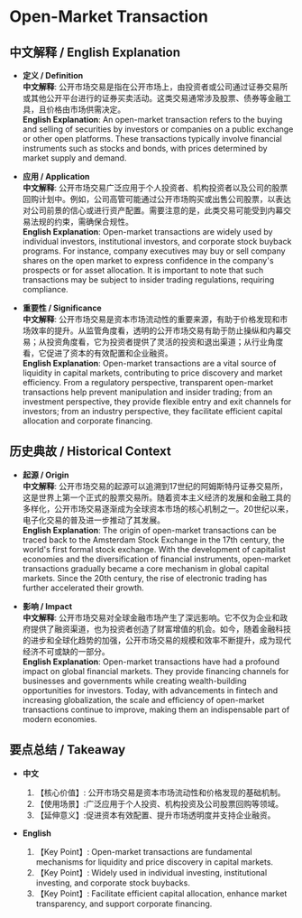 # Open-Market Transaction

## 中文解释 / English Explanation

* **定义 / Definition**  
  **中文解释**: 公开市场交易是指在公开市场上，由投资者或公司通过证券交易所或其他公开平台进行的证券买卖活动。这类交易通常涉及股票、债券等金融工具，且价格由市场供需决定。  
  **English Explanation**: An open-market transaction refers to the buying and selling of securities by investors or companies on a public exchange or other open platforms. These transactions typically involve financial instruments such as stocks and bonds, with prices determined by market supply and demand.

* **应用 / Application**  
  **中文解释**: 公开市场交易广泛应用于个人投资者、机构投资者以及公司的股票回购计划中。例如，公司高管可能通过公开市场购买或出售公司股票，以表达对公司前景的信心或进行资产配置。需要注意的是，此类交易可能受到内幕交易法规的约束，需确保合规性。  
  **English Explanation**: Open-market transactions are widely used by individual investors, institutional investors, and corporate stock buyback programs. For instance, company executives may buy or sell company shares on the open market to express confidence in the company's prospects or for asset allocation. It is important to note that such transactions may be subject to insider trading regulations, requiring compliance.

* **重要性 / Significance**  
  **中文解释**: 公开市场交易是资本市场流动性的重要来源，有助于价格发现和市场效率的提升。从监管角度看，透明的公开市场交易有助于防止操纵和内幕交易；从投资角度看，它为投资者提供了灵活的投资和退出渠道；从行业角度看，它促进了资本的有效配置和企业融资。  
  **English Explanation**: Open-market transactions are a vital source of liquidity in capital markets, contributing to price discovery and market efficiency. From a regulatory perspective, transparent open-market transactions help prevent manipulation and insider trading; from an investment perspective, they provide flexible entry and exit channels for investors; from an industry perspective, they facilitate efficient capital allocation and corporate financing.

## 历史典故 / Historical Context

* **起源 / Origin**  
  **中文解释**: 公开市场交易的起源可以追溯到17世纪的阿姆斯特丹证券交易所，这是世界上第一个正式的股票交易所。随着资本主义经济的发展和金融工具的多样化，公开市场交易逐渐成为全球资本市场的核心机制之一。20世纪以来，电子化交易的普及进一步推动了其发展。  
  **English Explanation**: The origin of open-market transactions can be traced back to the Amsterdam Stock Exchange in the 17th century, the world's first formal stock exchange. With the development of capitalist economies and the diversification of financial instruments, open-market transactions gradually became a core mechanism in global capital markets. Since the 20th century, the rise of electronic trading has further accelerated their growth.

* **影响 / Impact**  
  **中文解释**: 公开市场交易对全球金融市场产生了深远影响。它不仅为企业和政府提供了融资渠道，也为投资者创造了财富增值的机会。如今，随着金融科技的进步和全球化趋势的加强，公开市场交易的规模和效率不断提升，成为现代经济不可或缺的一部分。  
  **English Explanation**: Open-market transactions have had a profound impact on global financial markets. They provide financing channels for businesses and governments while creating wealth-building opportunities for investors. Today, with advancements in fintech and increasing globalization, the scale and efficiency of open-market transactions continue to improve, making them an indispensable part of modern economies.

## 要点总结 / Takeaway

* **中文**  
  1. 【核心价值】: 公开市场交易是资本市场流动性和价格发现的基础机制。
  2. 【使用场景】:广泛应用于个人投资、机构投资及公司股票回购等领域。
  3. 【延伸意义】:促进资本有效配置、提升市场透明度并支持企业融资。

* **English**  
  1. 【Key Point】: Open-market transactions are fundamental mechanisms for liquidity and price discovery in capital markets.
  2. 【Key Point】: Widely used in individual investing, institutional investing, and corporate stock buybacks.
  3. 【Key Point】: Facilitate efficient capital allocation, enhance market transparency, and support corporate financing.